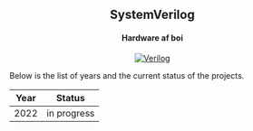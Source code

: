 <div align="center">


## SystemVerilog
#### Hardware af boi

[![Verilog](https://img.shields.io/badge/SystemVerilog-00629B.svg?style=for-the-badge&logoColor=white&logo=ieee)]()

</div>

Below is the list of years and the current status of the projects.

Year | Status 
---|---
2022 | in progress
